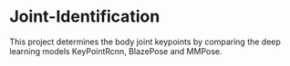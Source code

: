 # Joint-Identification
This project determines the body joint keypoints by comparing the deep learning models KeyPointRcnn, BlazePose and MMPose.
